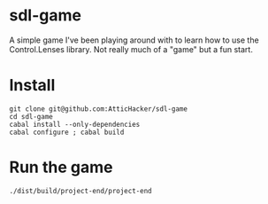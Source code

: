 sdl-game
========

A simple game I've been playing around with to learn how to use the Control.Lenses library.
Not really much of a "game" but a fun start.

Install
=======
    git clone git@github.com:AtticHacker/sdl-game
    cd sdl-game
    cabal install --only-dependencies
    cabal configure ; cabal build
    
Run the game
============
    ./dist/build/project-end/project-end
